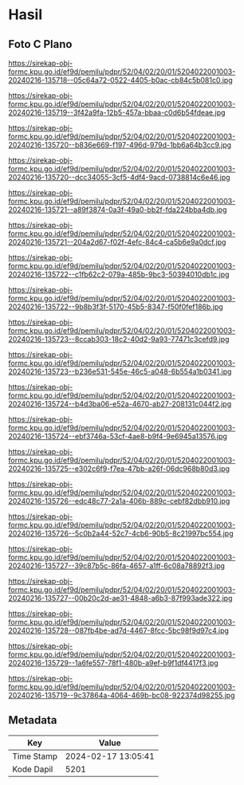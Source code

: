 # Hasil

## Foto C Plano

https://sirekap-obj-formc.kpu.go.id/ef9d/pemilu/pdpr/52/04/02/20/01/5204022001003-20240216-135718--05c64a72-0522-4405-b0ac-cb84c5b081c0.jpg

https://sirekap-obj-formc.kpu.go.id/ef9d/pemilu/pdpr/52/04/02/20/01/5204022001003-20240216-135719--3f42a9fa-12b5-457a-bbaa-c0d6b54fdeae.jpg

https://sirekap-obj-formc.kpu.go.id/ef9d/pemilu/pdpr/52/04/02/20/01/5204022001003-20240216-135720--b836e669-f197-496d-979d-1bb6a64b3cc9.jpg

https://sirekap-obj-formc.kpu.go.id/ef9d/pemilu/pdpr/52/04/02/20/01/5204022001003-20240216-135720--dcc34055-3cf5-4df4-9acd-0738814c6e46.jpg

https://sirekap-obj-formc.kpu.go.id/ef9d/pemilu/pdpr/52/04/02/20/01/5204022001003-20240216-135721--a89f3874-0a3f-49a0-bb2f-fda224bba4db.jpg

https://sirekap-obj-formc.kpu.go.id/ef9d/pemilu/pdpr/52/04/02/20/01/5204022001003-20240216-135721--204a2d67-f02f-4efc-84c4-ca5b6e9a0dcf.jpg

https://sirekap-obj-formc.kpu.go.id/ef9d/pemilu/pdpr/52/04/02/20/01/5204022001003-20240216-135722--c1fb62c2-079a-485b-9bc3-50394010db1c.jpg

https://sirekap-obj-formc.kpu.go.id/ef9d/pemilu/pdpr/52/04/02/20/01/5204022001003-20240216-135722--9b8b3f3f-5170-45b5-8347-f50f0fef186b.jpg

https://sirekap-obj-formc.kpu.go.id/ef9d/pemilu/pdpr/52/04/02/20/01/5204022001003-20240216-135723--8ccab303-18c2-40d2-9a93-77471c3cefd9.jpg

https://sirekap-obj-formc.kpu.go.id/ef9d/pemilu/pdpr/52/04/02/20/01/5204022001003-20240216-135723--b236e531-545e-46c5-a048-6b554a1b0341.jpg

https://sirekap-obj-formc.kpu.go.id/ef9d/pemilu/pdpr/52/04/02/20/01/5204022001003-20240216-135724--b4d3ba06-e52a-4670-ab27-208131c044f2.jpg

https://sirekap-obj-formc.kpu.go.id/ef9d/pemilu/pdpr/52/04/02/20/01/5204022001003-20240216-135724--ebf3746a-53cf-4ae8-b9f4-9e6945a13576.jpg

https://sirekap-obj-formc.kpu.go.id/ef9d/pemilu/pdpr/52/04/02/20/01/5204022001003-20240216-135725--e302c6f9-f7ea-47bb-a26f-06dc968b80d3.jpg

https://sirekap-obj-formc.kpu.go.id/ef9d/pemilu/pdpr/52/04/02/20/01/5204022001003-20240216-135726--edc48c77-2a1a-406b-889c-cebf82dbb910.jpg

https://sirekap-obj-formc.kpu.go.id/ef9d/pemilu/pdpr/52/04/02/20/01/5204022001003-20240216-135726--5c0b2a44-52c7-4cb6-90b5-8c21997bc554.jpg

https://sirekap-obj-formc.kpu.go.id/ef9d/pemilu/pdpr/52/04/02/20/01/5204022001003-20240216-135727--39c87b5c-86fa-4657-a1ff-6c08a78892f3.jpg

https://sirekap-obj-formc.kpu.go.id/ef9d/pemilu/pdpr/52/04/02/20/01/5204022001003-20240216-135727--00b20c2d-ae31-4848-a6b3-87f993ade322.jpg

https://sirekap-obj-formc.kpu.go.id/ef9d/pemilu/pdpr/52/04/02/20/01/5204022001003-20240216-135728--087fb4be-ad7d-4467-8fcc-5bc98f9d97c4.jpg

https://sirekap-obj-formc.kpu.go.id/ef9d/pemilu/pdpr/52/04/02/20/01/5204022001003-20240216-135729--1a6fe557-78f1-480b-a9ef-b9f1df4417f3.jpg

https://sirekap-obj-formc.kpu.go.id/ef9d/pemilu/pdpr/52/04/02/20/01/5204022001003-20240216-135719--9c37864a-4064-469b-bc08-922374d98255.jpg


## Metadata

| Key        | Value               |
| ---------- | ------------------- |
| Time Stamp | 2024-02-17 13:05:41 |
| Kode Dapil | 5201                |



